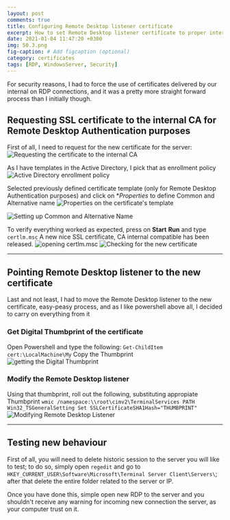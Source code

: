 ```yaml
---
layout: post
comments: true
title: Configuring Remote Desktop listener certificate
excerpt: How to set Remote Desktop listener certificate to proper internal CA compatible certificate
date: 2021-01-04 11:47:20 +0300
img: 50.3.png
fig-caption: # Add figcaption (optional)
category: certificates
tags: [RDP, WindowsServer, Security]
---
```



For security reasons, I had to force the use of certificates delivered by our internal on RDP connections, and it was a pretty more straight forward process than I initially though.

## Requesting SSL certificate to the internal CA for Remote Desktop Authentication purposes

First of all, I need to request for the new certificate for the server:
![Requesting the certificate to the internal CA]({{site.baseurl}}/assets/img/50.1.png)

As I have templates in the Active Directory, I pick that as enrollment policy
![Active Directory enrollment policy]({{site.baseurl}}/assets/img/50.2.png)

Selected previously defined certificate template (only for Remote Desktop Authentication purposes) and click on **Properties* to define Common and Alternative name
![Properties on the certificate's template]({{site.baseurl}}/assets/img/50.4.png)

![Setting up Common and Alternative Name]({{site.baseurl}}/assets/img/50.5.png)

To verify everything worked as expected, press on **Start** **Run** and type `certlm.msc`
A new nice SSL certificate, CA internal compatible has been released.
![opening certlm.msc]({{site.baseurl}}/assets/img/50.6.png)
![Checking for the new certificate]({{site.baseurl}}/assets/img/50.6.png)

---

## Pointing Remote Desktop listener to the new certificate

Last and not least, I had to move the Remote Desktop listener to the new certificate, easy-peasy process, and as I like powershell above all, I decided to carry on everything from it

### Get Digital Thumbprint of the certificate
Open Powershell and type the following: `Get-ChildItem cert:\LocalMachine\My`
Copy the Thumbprint
![getting the Digital Thumbprint]({{site.baseurl}}/assets/img/50.8.png)

### Modify the Remote Desktop listener
Using that thumbprint, roll out the following, substituting appropiate Thumbprint
`wmic /namespace:\\root\cimv2\TerminalServices PATH Win32_TSGeneralSetting Set SSLCertificateSHA1Hash="THUMBPRINT"`
![Modifying Remote Desktop Listener]({{site.baseurl}}/assets/img/50.9.png)

---

## Testing new behaviour
First of all, you will need to delete historic session to the server you will like to test; to do so, simply open `regedit` and go to `HKEY_CURRENT_USER\Software\Microsoft\Terminal Server Client\Servers\`; after that delete the entire folder related to the server or IP.

Once you have done this, simple open new RDP to the server and you shouldn't receive any warning for incoming new connection the server, as your computer trust on it.
